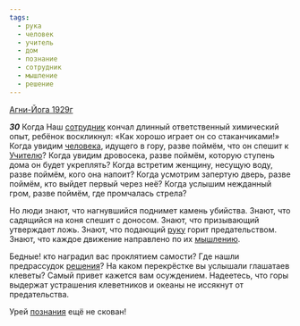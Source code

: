 ```yaml
---
tags:
  - рука
  - человек
  - учитель
  - дом
  - познание
  - сотрудник
  - мышление
  - решение
---
```


[Агни-Йога 1929г](https://127.0.0.1:4002/agni/1929)

___30___
Когда Наш [сотрудник](../../../tags/#сотрудник) кончал длинный ответственный химический опыт, ребёнок воскликнул: «Как хорошо играет он со стаканчиками!» Когда увидим [человека](../../../tags/#человек), идущего в гору, разве поймём, что он спешит к [Учителю](../../../tags/#учитель)? Когда увидим дровосека, разве поймём, которую ступень дома он будет укреплять? Когда встретим женщину, несущую воду, разве поймём, кого она напоит? Когда усмотрим запертую дверь, разве поймём, кто выйдет первый через неё? Когда услышим нежданный гром, разве поймём, где промчалась стрела?   

Но люди знают, что нагнувшийся поднимет камень убийства. Знают, что садящийся на коня спешит с доносом. Знают, что призывающий утверждает ложь. Знают, что подающий [руку](../../../tags/#рука) горит предательством. Знают, что каждое движение направлено по их [мышлению](../../../tags/#мышление).   

Бедные! кто наградил вас проклятием самости? Где нашли предрассудок [решения](../../../tags/#решение)? На каком перекрёстке вы услышали глашатаев клеветы? Самый привет кажется вам осуждением. Надеетесь, что горы выдержат устрашения клеветников и океаны не иссякнут от предательства.   

Урей [познания](../../../tags/#познание) ещё не скован!